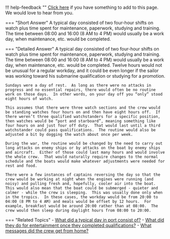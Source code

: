 !!! help-feedback ""
    [Click here](https://other.example.com/feedback) if you have something to add to this page. We would love to hear from you.

=== "Short Answer"
    A typical day consisted of two four-hour shifts on watch plus time spent for maintenance, paperwork, studying and training. The time between 08:00 and 16:00 (8 AM to 4 PM) would usually be a work day, when maintenance, etc. would be completed.

=== "Detailed Answer"
    A typical day consisted of two four-hour shifts on watch plus time spent for maintenance, paperwork, studying and training.  The time between 08:00 and 16:00 (8 AM to 4 PM) would usually be a work day, when maintenance, etc. would be completed.  Twelve hours would not be unusual for a regular workday, and it could be even longer if the sailor was working toward his submarine qualification or studying for a promotion.
    
    Sundays were a day of rest.  As long as there were no attacks in progress and no essential repairs, there would often be no routine work on those days.  In other words, on your day off you “only” stood eight hours of watch.
    
    This assumes that there were three watch sections and the crew would be standing watches four hours on and then have eight hours off.  If there weren’t three qualified watchstanders for a specific position, then watches would be “port and starboard”, meaning something like four hours on and just four off duty.  That would last until a third watchstander could pass qualifications.  The routine would also be adjusted a bit by dogging the watch about once per week.
    
    During the war, the routine would be changed by the need to carry out long attacks on enemy ships or by attacks on the boat by enemy ships and aircraft.  Either of those could last many hours and would involve the whole crew.  That would naturally require changes to the normal schedule and the boats would make whatever adjustments were needed for rest and food.
    
    There were a few instances of captains reversing the day so that the crew would be working at night when the engines were running (and noisy) and pulling fresh and, hopefully, cooler air into the boat.  This would also mean that the boat could be submerged - quieter and calmer - while the crew is sleeping.  This was usually done only when in the tropics.  In these cases, the workday would be from 20:00 to 04:00 (8 PM to 4 AM) and meals would be offset by 12 hours.  For example, breakfast would be around 20:00 rather than at 08:00.  The crew would then sleep during daylight hours from 08:00 to 20:00.

=== "Related Topics"
    - [What did a typical day in port consist of?](./what-did-a-typical-day-in-port-consist-of.md)
    - [What did they do for entertainment once they completed qualifications?](./what-did-they-do-for-entertainment-once-they-completed-qualifications.md)
    - [What messages did the crew get from home?](./what-messages-did-the-crew-get-from-home.md)
